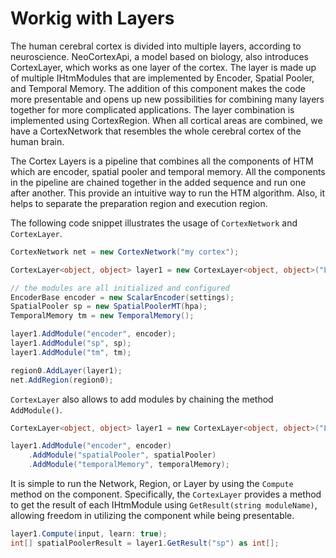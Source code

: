# Workig with Layers

The human cerebral cortex is divided into multiple layers, according to neuroscience. NeoCortexApi, a model based on biology, also introduces CortexLayer, which works as one layer of the cortex. The layer is made up of multiple IHtmModules that are implemented by Encoder, Spatial Pooler, and Temporal Memory. The addition of this component makes the code more presentable and opens up new possibilities for combining many layers together for more complicated applications. The layer combination is implemented using CortexRegion. When all cortical areas are combined, we have a CortexNetwork that resembles the whole cerebral cortex of the human brain.

The Cortex Layers is a pipeline that combines all the components of HTM which are encoder, spatial pooler and temporal memory. All the components in the pipeline are chained together in the added sequence and run one after another. This provide an intuitive way to run the HTM algorithm. Also, it helps to separate the preparation region and execution region.

The following code snippet illustrates the usage of `CortexNetwork` and `CortexLayer`.

```cs
CortexNetwork net = new CortexNetwork("my cortex");

CortexLayer<object, object> layer1 = new CortexLayer<object, object>("L1");

// the modules are all initialized and configured
EncoderBase encoder = new ScalarEncoder(settings);
SpatialPooler sp = new SpatialPoolerMT(hpa);
TemporalMemory tm = new TemporalMemory();

layer1.AddModule("encoder", encoder);
layer1.AddModule("sp", sp);
layer1.AddModule("tm", tm);

region0.AddLayer(layer1);
net.AddRegion(region0);

```

`CortexLayer` also allows to add modules by chaining the method `AddModule()`.

```cs
CortexLayer<object, object> layer1 = new CortexLayer<object, object>("L1");

layer1.AddModule("encoder", encoder)
    .AddModule("spatialPooler", spatialPooler)
    .AddModule("temporalMemory", temporalMemory);
```

It is simple to run the Network, Region, or Layer by using the `Compute` method on the component. Specifically, the `CortexLayer` provides a method to get the result of each IHtmModule using `GetResult(string moduleName)`, allowing freedom in utilizing the component while being presentable.

```cs
layer1.Compute(input, learn: true);
int[] spatialPoolerResult = layer1.GetResult("sp") as int[];
```

